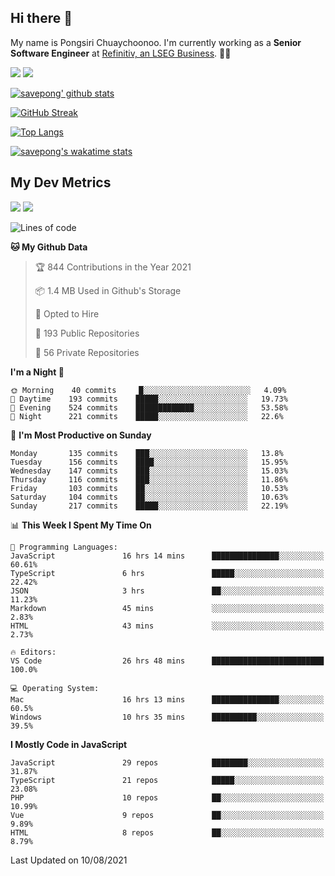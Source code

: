 ## Hi there 👋

My name is Pongsiri Chuaychoonoo. I'm currently working as a **Senior Software Engineer** at [Refinitiv, an LSEG Business](https://www.refinitiv.com). 👨‍💻

[<img src="https://img.shields.io/badge/savepong.com-%230077B5.svg?&style=for-the-badge&color=81e6d9" />](https://savepong.com)
[<img src="https://img.shields.io/badge/linkedin-%230077B5.svg?&style=for-the-badge&logo=linkedin&logoColor=white" />](https://www.linkedin.com/in/savepong)

[![savepong' github stats](https://github-readme-stats.vercel.app/api?username=savepong&show_icons=true&count_private=true&theme=gotham&hide_border=true&bg_color=00000000&text_color=768390FF)](https://savepong.com/posts/stats)

[![GitHub Streak](https://github-readme-streak-stats.herokuapp.com?user=savepong&theme=gotham&hide_border=true&background=00000000&dates=768390FF)](https://savepong.com/posts/stats)

[![Top Langs](https://github-readme-stats.vercel.app/api/top-langs/?username=savepong&layout=compact&langs_count=10&theme=gotham&hide_border=true&bg_color=00000000&text_color=768390FF)](https://savepong.com/posts/stats)

[![savepong's wakatime stats](https://github-readme-stats.vercel.app/api/wakatime?username=@savepong&layout=default&theme=gotham&hide_border=true&bg_color=00000000&text_color=768390FF)](https://savepong.com/posts/stats)

## My Dev Metrics

[![](https://komarev.com/ghpvc/?username=savepong&color=blue&label=Profile%20Views)](https://github.com/savepong)
[![](https://img.shields.io/github/followers/savepong?label=GitHub%20Followers)](https://github.com/savepong)

<!--START_SECTION:waka-->
![Lines of code](https://img.shields.io/badge/From%20Hello%20World%20I%27ve%20Written-8.9%20million%20lines%20of%20code-blue)

**🐱 My Github Data** 

> 🏆 844 Contributions in the Year 2021
 > 
> 📦 1.4 MB Used in Github's Storage 
 > 
> 💼 Opted to Hire
 > 
> 📜 193 Public Repositories 
 > 
> 🔑 56 Private Repositories  
 > 
**I'm a Night 🦉** 

```text
🌞 Morning    40 commits     █░░░░░░░░░░░░░░░░░░░░░░░░   4.09% 
🌆 Daytime    193 commits    █████░░░░░░░░░░░░░░░░░░░░   19.73% 
🌃 Evening    524 commits    █████████████░░░░░░░░░░░░   53.58% 
🌙 Night      221 commits    █████░░░░░░░░░░░░░░░░░░░░   22.6%

```
📅 **I'm Most Productive on Sunday** 

```text
Monday       135 commits    ███░░░░░░░░░░░░░░░░░░░░░░   13.8% 
Tuesday      156 commits    ████░░░░░░░░░░░░░░░░░░░░░   15.95% 
Wednesday    147 commits    ███░░░░░░░░░░░░░░░░░░░░░░   15.03% 
Thursday     116 commits    ███░░░░░░░░░░░░░░░░░░░░░░   11.86% 
Friday       103 commits    ██░░░░░░░░░░░░░░░░░░░░░░░   10.53% 
Saturday     104 commits    ██░░░░░░░░░░░░░░░░░░░░░░░   10.63% 
Sunday       217 commits    █████░░░░░░░░░░░░░░░░░░░░   22.19%

```


📊 **This Week I Spent My Time On** 

```text
💬 Programming Languages: 
JavaScript               16 hrs 14 mins      ███████████████░░░░░░░░░░   60.61% 
TypeScript               6 hrs               █████░░░░░░░░░░░░░░░░░░░░   22.42% 
JSON                     3 hrs               ██░░░░░░░░░░░░░░░░░░░░░░░   11.23% 
Markdown                 45 mins             ░░░░░░░░░░░░░░░░░░░░░░░░░   2.83% 
HTML                     43 mins             ░░░░░░░░░░░░░░░░░░░░░░░░░   2.73%

🔥 Editors: 
VS Code                  26 hrs 48 mins      █████████████████████████   100.0%

💻 Operating System: 
Mac                      16 hrs 13 mins      ███████████████░░░░░░░░░░   60.5% 
Windows                  10 hrs 35 mins      ██████████░░░░░░░░░░░░░░░   39.5%

```

**I Mostly Code in JavaScript** 

```text
JavaScript               29 repos            ████████░░░░░░░░░░░░░░░░░   31.87% 
TypeScript               21 repos            █████░░░░░░░░░░░░░░░░░░░░   23.08% 
PHP                      10 repos            ██░░░░░░░░░░░░░░░░░░░░░░░   10.99% 
Vue                      9 repos             ██░░░░░░░░░░░░░░░░░░░░░░░   9.89% 
HTML                     8 repos             ██░░░░░░░░░░░░░░░░░░░░░░░   8.79%

```



 Last Updated on 10/08/2021
<!--END_SECTION:waka-->

<!--
**savepong/savepong** is a ✨ _special_ ✨ repository because its `README.md` (this file) appears on your GitHub profile.

Here are some ideas to get you started:

- 🔭 I’m currently working on WebComponents and TypeScript.
- 🌱 I’m currently learning ...
- 👯 I’m looking to collaborate on ...
- 🤔 I’m looking for help with ...
- 💬 Ask me about ...
- 📫 How to reach me: ...
- 😄 Pronouns: ...
- ⚡ Fun fact: ...
-->
